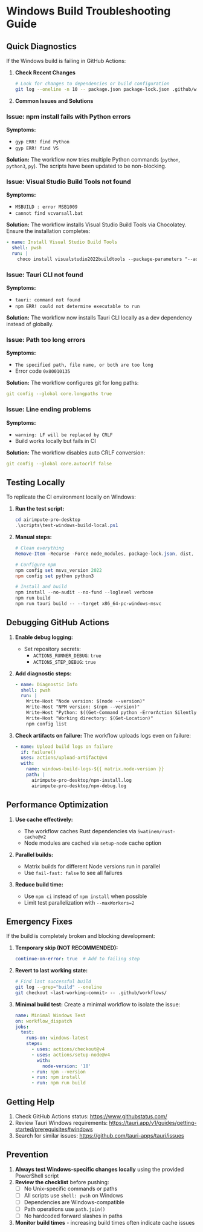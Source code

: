 # Windows Build Troubleshooting Guide

## Quick Diagnostics

If the Windows build is failing in GitHub Actions:

1. **Check Recent Changes**
   ```bash
   # Look for changes to dependencies or build configuration
   git log --oneline -n 10 -- package.json package-lock.json .github/workflows/
   ```

2. **Common Issues and Solutions**

### Issue: npm install fails with Python errors

**Symptoms:**
- `gyp ERR! find Python`
- `gyp ERR! find VS`

**Solution:**
The workflow now tries multiple Python commands (`python`, `python3`, `py`). The scripts have been updated to be non-blocking.

### Issue: Visual Studio Build Tools not found

**Symptoms:**
- `MSBUILD : error MSB1009`
- `cannot find vcvarsall.bat`

**Solution:**
The workflow installs Visual Studio Build Tools via Chocolatey. Ensure the installation completes:
```yaml
- name: Install Visual Studio Build Tools
  shell: pwsh
  run: |
    choco install visualstudio2022buildtools --package-parameters "--add Microsoft.VisualStudio.Workload.VCTools --includeRecommended --passive" -y --no-progress
```

### Issue: Tauri CLI not found

**Symptoms:**
- `tauri: command not found`
- `npm ERR! could not determine executable to run`

**Solution:**
The workflow now installs Tauri CLI locally as a dev dependency instead of globally.

### Issue: Path too long errors

**Symptoms:**
- `The specified path, file name, or both are too long`
- Error code `0x80010135`

**Solution:**
The workflow configures git for long paths:
```yaml
git config --global core.longpaths true
```

### Issue: Line ending problems

**Symptoms:**
- `warning: LF will be replaced by CRLF`
- Build works locally but fails in CI

**Solution:**
The workflow disables auto CRLF conversion:
```yaml
git config --global core.autocrlf false
```

## Testing Locally

To replicate the CI environment locally on Windows:

1. **Run the test script:**
   ```powershell
   cd airimpute-pro-desktop
   .\scripts\test-windows-build-local.ps1
   ```

2. **Manual steps:**
   ```powershell
   # Clean everything
   Remove-Item -Recurse -Force node_modules, package-lock.json, dist, src-tauri/target
   
   # Configure npm
   npm config set msvs_version 2022
   npm config set python python3
   
   # Install and build
   npm install --no-audit --no-fund --loglevel verbose
   npm run build
   npm run tauri build -- --target x86_64-pc-windows-msvc
   ```

## Debugging GitHub Actions

1. **Enable debug logging:**
   - Set repository secrets:
     - `ACTIONS_RUNNER_DEBUG`: `true`
     - `ACTIONS_STEP_DEBUG`: `true`

2. **Add diagnostic steps:**
   ```yaml
   - name: Diagnostic Info
     shell: pwsh
     run: |
       Write-Host "Node version: $(node --version)"
       Write-Host "NPM version: $(npm --version)"
       Write-Host "Python: $((Get-Command python -ErrorAction SilentlyContinue).Path)"
       Write-Host "Working directory: $(Get-Location)"
       npm config list
   ```

3. **Check artifacts on failure:**
   The workflow uploads logs even on failure:
   ```yaml
   - name: Upload build logs on failure
     if: failure()
     uses: actions/upload-artifact@v4
     with:
       name: windows-build-logs-${{ matrix.node-version }}
       path: |
         airimpute-pro-desktop/npm-install.log
         airimpute-pro-desktop/npm-debug.log
   ```

## Performance Optimization

1. **Use cache effectively:**
   - The workflow caches Rust dependencies via `Swatinem/rust-cache@v2`
   - Node modules are cached via `setup-node` cache option

2. **Parallel builds:**
   - Matrix builds for different Node versions run in parallel
   - Use `fail-fast: false` to see all failures

3. **Reduce build time:**
   - Use `npm ci` instead of `npm install` when possible
   - Limit test parallelization with `--maxWorkers=2`

## Emergency Fixes

If the build is completely broken and blocking development:

1. **Temporary skip (NOT RECOMMENDED):**
   ```yaml
   continue-on-error: true  # Add to failing step
   ```

2. **Revert to last working state:**
   ```bash
   # Find last successful build
   git log --grep="build" --oneline
   git checkout <last-working-commit> -- .github/workflows/
   ```

3. **Minimal build test:**
   Create a minimal workflow to isolate the issue:
   ```yaml
   name: Minimal Windows Test
   on: workflow_dispatch
   jobs:
     test:
       runs-on: windows-latest
       steps:
         - uses: actions/checkout@v4
         - uses: actions/setup-node@v4
           with:
             node-version: '18'
         - run: npm --version
         - run: npm install
         - run: npm run build
   ```

## Getting Help

1. Check GitHub Actions status: https://www.githubstatus.com/
2. Review Tauri Windows requirements: https://tauri.app/v1/guides/getting-started/prerequisites#windows
3. Search for similar issues: https://github.com/tauri-apps/tauri/issues

## Prevention

1. **Always test Windows-specific changes locally** using the provided PowerShell script
2. **Review the checklist** before pushing:
   - [ ] No Unix-specific commands or paths
   - [ ] All scripts use `shell: pwsh` on Windows
   - [ ] Dependencies are Windows-compatible
   - [ ] Path operations use `path.join()`
   - [ ] No hardcoded forward slashes in paths

3. **Monitor build times** - increasing build times often indicate cache issues